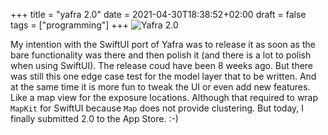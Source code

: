 +++
title = "yafra 2.0"
date = 2021-04-30T18:38:52+02:00
draft = false
tags = ["programming"]
+++
![Yafra 2.0](/images/yafra2.png)

My intention with the SwiftUI port of Yafra was to release it as soon as the bare functionality was there and then polish it (and there is a lot to polish when using SwiftUI). The release coud have been 8 weeks ago. But there was still this one edge case test for the model layer that to be written. And at the same time it is more fun to tweak the UI or even add new features. Like a map view for the exposure locations. Although that required to wrap `MapKit` for SwiftUI because `Map` does not provide clustering. But today, I finally submitted 2.0 to the App Store. :-)

